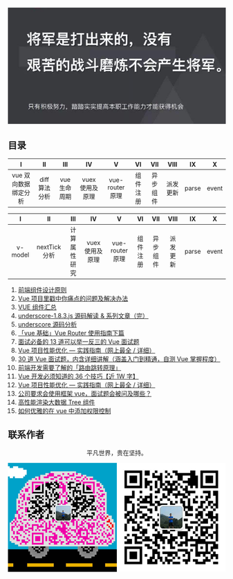 ![image](./img/timg.jpg)
<br>

## 目录

|          I           |      II       |     III      |       IV        |        V        |    VI    |   VII    |   VIII   |  IX   |   X   |
| :------------------: | :-----------: | :----------: | :-------------: | :-------------: | :------: | :------: | :------: | :---: | :---: |
| vue 双向数据绑定分析 | diff 算法分析 | vue 生命周期 | vuex 使用及原理 | vue-router 原理 | 组件注册 | 异步组件 | 派发更新 | parse | event |

|    I    |      II       |     III      |       IV        |        V        |    VI    |   VII    |   VIII   |  IX   |   X   |
| :-----: | :-----------: | :----------: | :-------------: | :-------------: | :------: | :------: | :------: | :---: | :---: |
| v-model | nextTick 分析 | 计算属性研究 | vuex 使用及原理 | vue-router 原理 | 组件注册 | 异步组件 | 派发更新 | parse | event |

1. [前端组件设计原则](https://mp.weixin.qq.com/s/ofmfQFAVlTCvKFnZ6A-0_Q)
2. [Vue 项目里戳中你痛点的问题及解决办法](https://juejin.im/post/5b174de8f265da6e410e0b4e)
3. [VUE 组件汇总](https://juejin.im/post/5af16a2cf265da0b8636353b)
4. [underscore-1.8.3.js 源码解读 & 系列文章（完）](https://github.com/lessfish/underscore-analysis)
5. [underscore 源码分析](https://yoyoyohamapi.gitbooks.io/undersercore-analysis/content/)
6. [「vue 基础」Vue Router 使用指南下篇](https://mp.weixin.qq.com/s/wiuIwybeSEUjxw-WN_Fm6A)
7. [面试必备的 13 道可以举一反三的 Vue 面试题](https://juejin.im/post/5d41eec26fb9a06ae439d29f)
8. [Vue 项目性能优化 — 实践指南（网上最全 / 详细）](https://juejin.im/post/5d548b83f265da03ab42471d)
9. [30 道 Vue 面试题，内含详细讲解（涵盖入门到精通，自测 Vue 掌握程度）](https://juejin.im/post/5d59f2a451882549be53b170)
10. [前端开发需要了解的「路由跳转原理」](https://mp.weixin.qq.com/s/2RXM0c22e30mZbtrPNzrYw)
11. [Vue 开发必须知道的 36 个技巧【近 1W 字】](https://juejin.im/post/5d9d386fe51d45784d3f8637)
12. [Vue 项目性能优化 — 实践指南（网上最全 / 详细）](https://juejin.im/post/5d548b83f265da03ab42471d)
13. [公司要求会使用框架 vue，面试题会被问及哪些？](https://juejin.im/post/5cf495e96fb9a07ef5622025)
14. [高性能渲染大数据 Tree 组件](https://segmentfault.com/a/1190000021228976)
15. [如何优雅的在 vue 中添加权限控制](https://juejin.im/post/5c7bae3ff265da2db27950f3)

## 联系作者

<div align="center">
    <p>
        平凡世界，贵在坚持。
    </p>
    <img src="./img/contact.png" />
</div>
